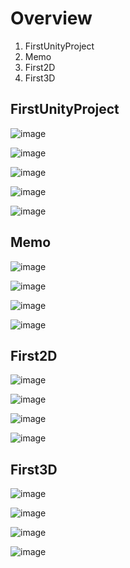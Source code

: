 # Overview
1. FirstUnityProject
2. Memo
3. First2D
4. First3D

## FirstUnityProject
![image](https://user-images.githubusercontent.com/61067969/173558091-b63c11c3-b950-45d6-97ed-6b7f0b52477e.png)

![image](https://user-images.githubusercontent.com/61067969/173558170-11863160-ec2f-40bc-a6b2-2635a6d07e83.png)

![image](https://user-images.githubusercontent.com/61067969/173558239-f826db32-3b3c-4928-837f-8a6106f4f30a.png)

![image](https://user-images.githubusercontent.com/61067969/173558322-ff293f53-7c5b-4b6b-9750-985de247dbfd.png)

![image](https://user-images.githubusercontent.com/61067969/173558413-2e8156a3-8357-4d97-bb1a-f8bcf41a25e9.png)

## Memo
![image](https://user-images.githubusercontent.com/61067969/173554056-a2f61203-8715-491b-b6f2-feca844d4ff9.png)

![image](https://user-images.githubusercontent.com/61067969/173554186-915468c9-60a7-42c6-ac55-f8f608481b23.png)

![image](https://user-images.githubusercontent.com/61067969/173554368-506360ff-8d13-40fb-84a4-fee4d95c1fd1.png)

![image](https://user-images.githubusercontent.com/61067969/173554419-476b8168-3178-4de2-9caf-6502dccad329.png)

## First2D
![image](https://user-images.githubusercontent.com/61067969/173556228-83ab8e35-bfce-4e80-b6b7-e189fba3d3a5.png)

![image](https://user-images.githubusercontent.com/61067969/173556357-b88afe83-0650-4a8a-b4bf-711fa3ce762c.png)

![image](https://user-images.githubusercontent.com/61067969/173556578-ecd6b524-ade6-435d-9c48-20449e989d97.png)

![image](https://user-images.githubusercontent.com/61067969/173557297-ac272e64-cc18-41c3-95cc-843d819d44e6.png)

## First3D
![image](https://user-images.githubusercontent.com/61067969/173555414-e3d900fe-5f92-4009-b0d4-4faf643e4d23.png)

![image](https://user-images.githubusercontent.com/61067969/173555484-4d6aad7e-9dc4-4c48-a703-60e9a1e4f447.png)

![image](https://user-images.githubusercontent.com/61067969/173555630-d668dccb-88e9-4051-a9c0-87a18c926305.png)

![image](https://user-images.githubusercontent.com/61067969/173555710-7f115ab6-2255-48bf-9124-24d1e6401b7d.png)
